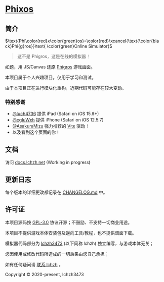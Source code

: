 # <!-- prettier-ignore -->[Phixos](https://lchz&#104;3473.github.io/sim-phi/index)

## 简介

$\text{Phi\color{red}x\color{green}os}=\color{red}\xcancel{\text{\color{black}Phi{g}ros}}\text{ \color{green}Online Simulator}$

> 这不是 Phi&#103;ros，这是在线的模拟器！

如题，用 JS/Canvas 还原 [Phi&#103;ros](https://www.taptap.com/app/165287) 游戏画面。

本项目属于个人兴趣项目，仅用于学习和测试。

由于本项目正在进行模块化重构，近期代码可能存在较大变动。

### 特别感谢

- [@luch4736](https://github.com/luch4736) 提供 iPad (Safari on iOS 15.6+)
- [@cgluWxh](https://github.com/cgluWxh) 提供 iPhone (Safari on iOS 12.5.7)
- [@AsakuraMizu](https://github.com/AsakuraMizu) 强力推荐的 [Vite](https://vitejs.dev) 驱动！
- 以及看到这个页面的你！

## 文档

访问 <!-- prettier-ignore -->[docs.lchz&#104;.net](https://docs.lchz&#104;.net/project/sim-phi-core) (Working in progress)

## 更新日志

每个版本的详细更改都记录在 [CHANGELOG.md](CHANGELOG.md) 中。

## 许可证

本项目源码按 [GPL-3.0](LICENSE.txt) 协议开源；不鼓励、不支持一切商业用途。

本项目不提供游戏本体安装包及逆向工具/教程，也不提供谱面下载。

模拟器代码部分为 [lchz&#104;3473](https://space.bilibili.com/274753872) (以下简称 lchz&#104;) 独立编写，与游戏本体无关；

您因使用或修改代码所造成的一切后果由您自己承担；

如有任何疑问请 [联系 lchz&#104;](mailto:lchz%683%3473@163.com?subject=[GitHub]lchz%683%3473/sim-phi) 。

Copyright &copy; 2020-present, lchz&#104;3473
